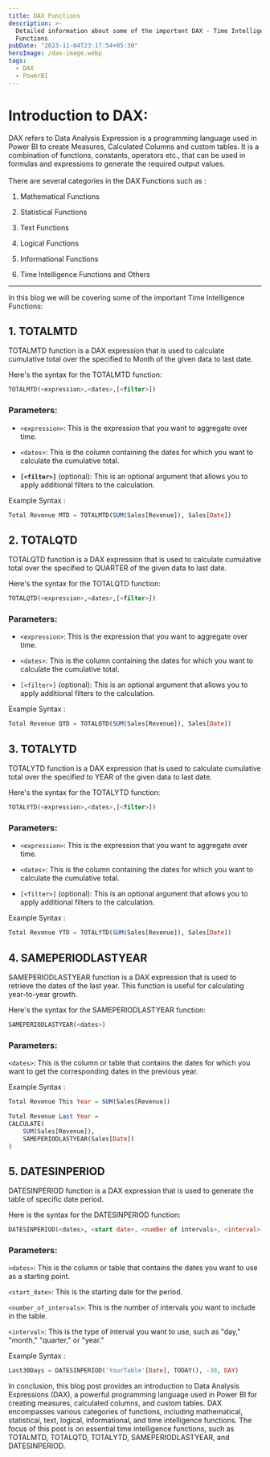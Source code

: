 ```yaml
---
title: DAX Functions
description: >-
  Detailed information about some of the important DAX - Time Intelligence
  Functions
pubDate: "2023-11-04T23:17:54+05:30"
heroImage: /dax-image.webp
tags:
  - DAX
  - PowerBI
---
```


# Introduction to DAX:

DAX refers to Data Analysis Expression is a programming language used in Power BI to create Measures, Calculated Columns and custom tables. It is a combination of functions, constants, operators etc., that can be used in formulas and expressions to generate the required output values.
<br>
<br>
There are several categories in the DAX Functions such as :

1. Mathematical Functions

2. Statistical Functions

3. Text Functions

4. Logical Functions

5. Informational Functions

6. Time Intelligence Functions and Others

<hr>

In this blog we will be covering some of the important Time Intelligence Functions:

## 1. TOTALMTD

TOTALMTD function is a DAX expression that is used to calculate cumulative total over the specified to Month of the given data to last date.

Here's the syntax for the TOTALMTD function:

```sql
TOTALMTD(<expression>,<dates>,[<filter>])
```

### Parameters:

- `<expression>`: This is the expression that you want to aggregate over time.

- `<dates>`: This is the column containing the dates for which you want to calculate the cumulative total.

- **`[<filter>]`** (optional): This is an optional argument that allows you to apply additional filters to the calculation.

Example Syntax :

```sql
Total Revenue MTD = TOTALMTD(SUM(Sales[Revenue]), Sales[Date])
```

## 2. TOTALQTD

TOTALQTD function is a DAX expression that is used to calculate cumulative total over the specified to QUARTER of the given data to last date.

Here's the syntax for the TOTALQTD function:

```sql
TOTALQTD(<expression>,<dates>,[<filter>])
```

### Parameters:

- `<expression>`: This is the expression that you want to aggregate over time.

- `<dates>`: This is the column containing the dates for which you want to calculate the cumulative total.

- `[<filter>]` (optional): This is an optional argument that allows you to apply additional filters to the calculation.

Example Syntax :

```sql
Total Revenue QTD = TOTALQTD(SUM(Sales[Revenue]), Sales[Date])
```

## 3. TOTALYTD

TOTALYTD function is a DAX expression that is used to calculate cumulative total over the specified to YEAR of the given data to last date.

Here's the syntax for the TOTALYTD function:

```sql
TOTALYTD(<expression>,<dates>,[<filter>])
```

### Parameters:

- `<expression>`: This is the expression that you want to aggregate over time.

- `<dates>`: This is the column containing the dates for which you want to calculate the cumulative total.

- `[<filter>]` (optional): This is an optional argument that allows you to apply additional filters to the calculation.

Example Syntax :

```sql
Total Revenue YTD = TOTALYTD(SUM(Sales[Revenue]), Sales[Date])
```

## 4. SAMEPERIODLASTYEAR

SAMEPERIODLASTYEAR function is a DAX expression that is used to retrieve the dates of the last year. This function is useful for calculating year-to-year growth.

Here's the syntax for the SAMEPERIODLASTYEAR function:

```sql
SAMEPERIODLASTYEAR(<dates>)
```

### Parameters:

`<dates>`: This is the column or table that contains the dates for which you want to get the corresponding dates in the previous year.

Example Syntax :

```sql
Total Revenue This Year = SUM(Sales[Revenue])

Total Revenue Last Year =
CALCULATE(
    SUM(Sales[Revenue]),
    SAMEPERIODLASTYEAR(Sales[Date])
)
```

## 5. DATESINPERIOD

DATESINPERIOD function is a DAX expression that is used to generate the table of specific date period.

Here is the syntax for the DATESINPERIOD function:

```sql
DATESINPERIOD(<dates>, <start date>, <number of intervals>, <interval>)
```

### Parameters:

`<dates>`: This is the column or table that contains the dates you want to use as a starting point.

`<start_date>`: This is the starting date for the period.

`<number_of_intervals>`: This is the number of intervals you want to include in the table.

`<interval>`: This is the type of interval you want to use, such as "day," "month," "quarter," or "year."

Example Syntax :

```sql
Last30Days = DATESINPERIOD('YourTable'[Date], TODAY(), -30, DAY)
```

In conclusion, this blog post provides an introduction to Data Analysis Expressions (DAX), a powerful programming language used in Power BI for creating measures, calculated columns, and custom tables. DAX encompasses various categories of functions, including mathematical, statistical, text, logical, informational, and time intelligence functions. The focus of this post is on essential time intelligence functions, such as TOTALMTD, TOTALQTD, TOTALYTD, SAMEPERIODLASTYEAR, and DATESINPERIOD.
